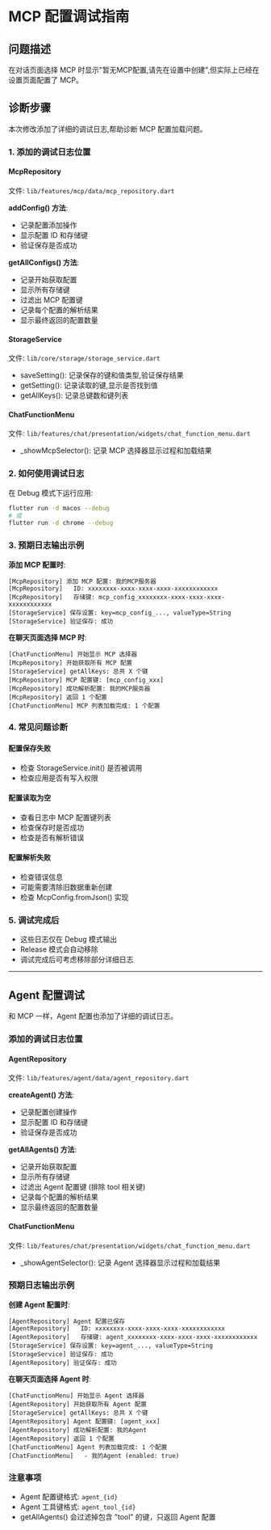 # MCP 配置调试指南

## 问题描述

在对话页面选择 MCP 时显示"暂无MCP配置,请先在设置中创建",但实际上已经在设置页面配置了 MCP。

## 诊断步骤

本次修改添加了详细的调试日志,帮助诊断 MCP 配置加载问题。

### 1. 添加的调试日志位置

#### McpRepository

文件: `lib/features/mcp/data/mcp_repository.dart`

**addConfig() 方法**:
- 记录配置添加操作
- 显示配置 ID 和存储键
- 验证保存是否成功

**getAllConfigs() 方法**:
- 记录开始获取配置
- 显示所有存储键
- 过滤出 MCP 配置键
- 记录每个配置的解析结果
- 显示最终返回的配置数量

#### StorageService

文件: `lib/core/storage/storage_service.dart`

- saveSetting(): 记录保存的键和值类型,验证保存结果
- getSetting(): 记录读取的键,显示是否找到值
- getAllKeys(): 记录总键数和键列表

#### ChatFunctionMenu

文件: `lib/features/chat/presentation/widgets/chat_function_menu.dart`

- _showMcpSelector(): 记录 MCP 选择器显示过程和加载结果

### 2. 如何使用调试日志

在 Debug 模式下运行应用:

```bash
flutter run -d macos --debug
# 或
flutter run -d chrome --debug
```

### 3. 预期日志输出示例

**添加 MCP 配置时**:
```
[McpRepository] 添加 MCP 配置: 我的MCP服务器
[McpRepository]   ID: xxxxxxxx-xxxx-xxxx-xxxx-xxxxxxxxxxxx
[McpRepository]   存储键: mcp_config_xxxxxxxx-xxxx-xxxx-xxxx-xxxxxxxxxxxx
[StorageService] 保存设置: key=mcp_config_..., valueType=String
[StorageService] 验证保存: 成功
```

**在聊天页面选择 MCP 时**:
```
[ChatFunctionMenu] 开始显示 MCP 选择器
[McpRepository] 开始获取所有 MCP 配置
[StorageService] getAllKeys: 总共 X 个键
[McpRepository] MCP 配置键: [mcp_config_xxx]
[McpRepository] 成功解析配置: 我的MCP服务器
[McpRepository] 返回 1 个配置
[ChatFunctionMenu] MCP 列表加载完成: 1 个配置
```

### 4. 常见问题诊断

#### 配置保存失败
- 检查 StorageService.init() 是否被调用
- 检查应用是否有写入权限

#### 配置读取为空  
- 查看日志中 MCP 配置键列表
- 检查保存时是否成功
- 检查是否有解析错误

#### 配置解析失败
- 检查错误信息
- 可能需要清除旧数据重新创建
- 检查 McpConfig.fromJson() 实现

### 5. 调试完成后

- 这些日志仅在 Debug 模式输出
- Release 模式会自动移除
- 调试完成后可考虑移除部分详细日志

---

## Agent 配置调试

和 MCP 一样，Agent 配置也添加了详细的调试日志。

### 添加的调试日志位置

#### AgentRepository

文件: `lib/features/agent/data/agent_repository.dart`

**createAgent() 方法**:
- 记录配置创建操作
- 显示配置 ID 和存储键
- 验证保存是否成功

**getAllAgents() 方法**:
- 记录开始获取配置
- 显示所有存储键
- 过滤出 Agent 配置键 (排除 tool 相关键)
- 记录每个配置的解析结果
- 显示最终返回的配置数量

#### ChatFunctionMenu

文件: `lib/features/chat/presentation/widgets/chat_function_menu.dart`

- _showAgentSelector(): 记录 Agent 选择器显示过程和加载结果

### 预期日志输出示例

**创建 Agent 配置时**:
```
[AgentRepository] Agent 配置已保存
[AgentRepository]   ID: xxxxxxxx-xxxx-xxxx-xxxx-xxxxxxxxxxxx
[AgentRepository]   存储键: agent_xxxxxxxx-xxxx-xxxx-xxxx-xxxxxxxxxxxx
[StorageService] 保存设置: key=agent_..., valueType=String
[StorageService] 验证保存: 成功
[AgentRepository] 验证保存: 成功
```

**在聊天页面选择 Agent 时**:
```
[ChatFunctionMenu] 开始显示 Agent 选择器
[AgentRepository] 开始获取所有 Agent 配置
[StorageService] getAllKeys: 总共 X 个键
[AgentRepository] Agent 配置键: [agent_xxx]
[AgentRepository] 成功解析配置: 我的Agent
[AgentRepository] 返回 1 个配置
[ChatFunctionMenu] Agent 列表加载完成: 1 个配置
[ChatFunctionMenu]   - 我的Agent (enabled: true)
```

### 注意事项

- Agent 配置键格式: `agent_{id}`
- Agent 工具键格式: `agent_tool_{id}`
- getAllAgents() 会过滤掉包含 "tool" 的键，只返回 Agent 配置
